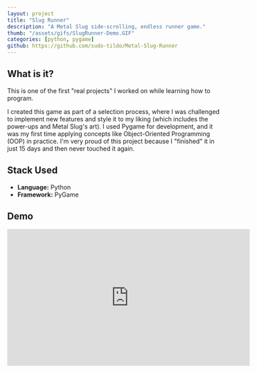 ```yaml
---
layout: project
title: "Slug Runner"
description: "A Metal Slug side-scrolling, endless runner game."
thumb: "/assets/gifs/SlugRunner-Demo.GIF"
categories: [python, pygame]
github: https://github.com/sudo-tildo/Metal-Slug-Runner
---
```


## What is it?

This is one of the first "real projects" I worked on while learning how to program.  

I created this game as part of a selection process, where I was challenged to implement new features and style it to my liking (which includes the power-ups and Metal Slug's art). I used Pygame for development, and it was my first time applying concepts like Object-Oriented Programming (OOP) in practice. I'm very proud of this project because I "finished" it in just 15 days and then never touched it again.

## Stack Used

- **Language:** Python
- **Framework:** PyGame

## Demo

<div class="video">
<iframe width="560" height="315" src="https://www.youtube.com/embed/GuSsFrGeLr4?si=kiKVYZWrY58nzlG8&amp;controls=0" title="YouTube video player" frameborder="0" allow="accelerometer; autoplay; clipboard-write; encrypted-media; gyroscope; picture-in-picture; web-share" referrerpolicy="strict-origin-when-cross-origin" allowfullscreen></iframe>
</div>
